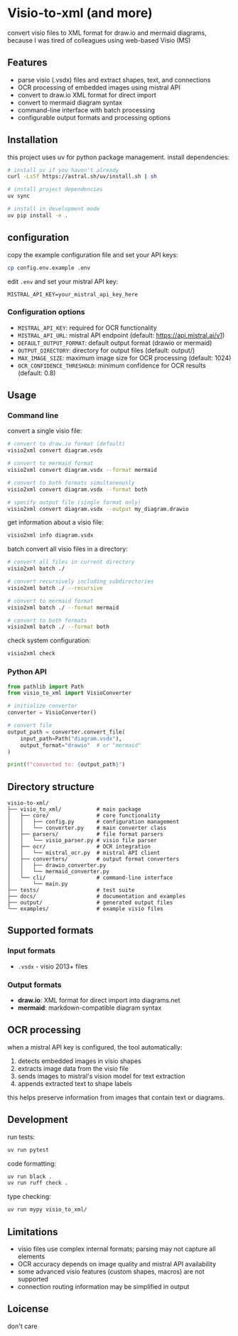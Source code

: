 # Visio-to-xml (and more)

convert visio files to XML format for draw.io and mermaid diagrams, because I was tired of colleagues using web-based Visio (MS)

## Features

- parse visio (.vsdx) files and extract shapes, text, and connections
- OCR processing of embedded images using mistral API
- convert to draw.io XML format for direct import
- convert to mermaid diagram syntax
- command-line interface with batch processing
- configurable output formats and processing options

## Installation

this project uses uv for python package management. install dependencies:

```bash
# install uv if you haven't already
curl -LsSf https://astral.sh/uv/install.sh | sh

# install project dependencies
uv sync

# install in development mode
uv pip install -e .
```

## configuration

copy the example configuration file and set your API keys:

```bash
cp config.env.example .env
```

edit `.env` and set your mistral API key:

```env
MISTRAL_API_KEY=your_mistral_api_key_here
```

### Configuration options

- `MISTRAL_API_KEY`: required for OCR functionality
- `MISTRAL_API_URL`: mistral API endpoint (default: https://api.mistral.ai/v1)
- `DEFAULT_OUTPUT_FORMAT`: default output format (drawio or mermaid)
- `OUTPUT_DIRECTORY`: directory for output files (default: output/)
- `MAX_IMAGE_SIZE`: maximum image size for OCR processing (default: 1024)
- `OCR_CONFIDENCE_THRESHOLD`: minimum confidence for OCR results (default: 0.8)

## Usage

### Command line

convert a single visio file:

```bash
# convert to draw.io format (default)
visio2xml convert diagram.vsdx

# convert to mermaid format
visio2xml convert diagram.vsdx --format mermaid

# convert to both formats simultaneously
visio2xml convert diagram.vsdx --format both

# specify output file (single format only)
visio2xml convert diagram.vsdx --output my_diagram.drawio
```

get information about a visio file:

```bash
visio2xml info diagram.vsdx
```

batch convert all visio files in a directory:

```bash
# convert all files in current directory
visio2xml batch ./

# convert recursively including subdirectories
visio2xml batch ./ --recursive

# convert to mermaid format
visio2xml batch ./ --format mermaid

# convert to both formats
visio2xml batch ./ --format both
```

check system configuration:

```bash
visio2xml check
```

### Python API

```python
from pathlib import Path
from visio_to_xml import VisioConverter

# initialize converter
converter = VisioConverter()

# convert file
output_path = converter.convert_file(
    input_path=Path("diagram.vsdx"),
    output_format="drawio"  # or "mermaid"
)

print(f"converted to: {output_path}")
```

## Directory structure

```
visio-to-xml/
├── visio_to_xml/           # main package
│   ├── core/               # core functionality
│   │   ├── config.py       # configuration management
│   │   └── converter.py    # main converter class
│   ├── parsers/            # file format parsers
│   │   └── visio_parser.py # visio file parser
│   ├── ocr/                # OCR integration
│   │   └── mistral_ocr.py  # mistral API client
│   ├── converters/         # output format converters
│   │   ├── drawio_converter.py
│   │   └── mermaid_converter.py
│   └── cli/                # command-line interface
│       └── main.py
├── tests/                  # test suite
├── docs/                   # documentation and examples
├── output/                 # generated output files
└── examples/               # example visio files
```

## Supported formats

### Input formats

- `.vsdx` - visio 2013+ files

### Output formats

- **draw.io**: XML format for direct import into diagrams.net
- **mermaid**: markdown-compatible diagram syntax

## OCR processing

when a mistral API key is configured, the tool automatically:

1. detects embedded images in visio shapes
2. extracts image data from the visio file
3. sends images to mistral's vision model for text extraction
4. appends extracted text to shape labels

this helps preserve information from images that contain text or diagrams.

## Development

run tests:

```bash
uv run pytest
```

code formatting:

```bash
uv run black .
uv run ruff check .
```

type checking:

```bash
uv run mypy visio_to_xml/
```

## Limitations

- visio files use complex internal formats; parsing may not capture all elements
- OCR accuracy depends on image quality and mistral API availability
- some advanced visio features (custom shapes, macros) are not supported
- connection routing information may be simplified in output

## Loicense

don't care
